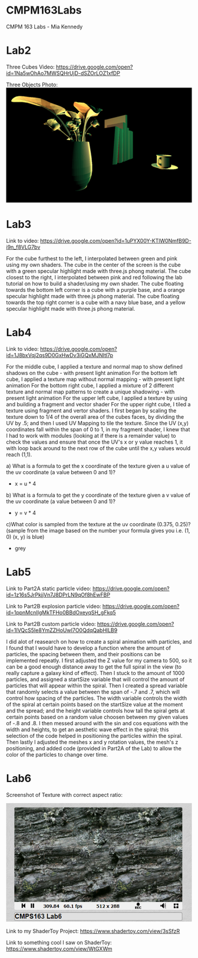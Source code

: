 # CMPM163Labs
CMPM 163 Labs - Mia Kennedy 

# Lab2

Three Cubes Video: https://drive.google.com/open?id=1Na5wOhAo7MWSQHrUjD-dSZOrLOZ1xfDP

Three Objects Photo:
![](Screenshot%20(220).png)

# Lab3 

Link to video: https://drive.google.com/open?id=1uPYX00Y-KTlW0NmfB9D-i9n_f8VLG7bv

For the cube furthest to the left, I interpolated between green and pink using my own shaders.
The cube in the center of the screen is the cube with a green specular highlight made with three.js phong material.
The cube closest to the right, I interpolated between pink and red following the lab tutorial on how to build a shader/using my own shader.
The cube floating towards the bottom left corner is a cube with a purple base, and a orange specular highlight made with three.js phong material.
The cube floating towards the top right corner is a cube with a navy blue base, and a yellow specular highlight made with three.js phong material.

# Lab4

Link to video: https://drive.google.com/open?id=1J8bxVqj2qs9D0GxHwDv3iGQxMJNItl7p

For the middle cube, I applied a texture and normal map to show defined shadows on the cube - with present light animation
For the bottom left cube, I applied a texture map without normal mapping - with present light animation
For the bottom right cube, I applied a mixture of 2 different texture and normal map patterns to create a unique shadowing - with present light animation
For the upper left cube, I applied a texture by using and building a fragment and vector shader
For the upper right cube, I tiled a texture using fragment and vertor shaders. I first began by scaling the texture down to 1/4 of the overall area of the cubes faces, by dividing the UV by .5; and then I used UV Mapping to tile the texture. Since the UV (x,y) coordinates fall within the span of 0 to 1, in my fragment shader, I knew that I had to work with modules (looking at if there is a remainder value) to check the values and ensure that once the UV's x or y value reaches 1, it with loop back around to the next row of the cube until the x,y values would reach (1,1).

a) What is a formula to get the x coordinate of the texture given a u value of the uv coordinate (a value between 0 and 1)?
  - x = u * 4
  
b) What is a formula to get the y coordinate of the texture given a v value of the uv coordinate (a value between 0 and 1)?
  - y = v * 4
  
c)What color is sampled from the texture at the uv coordinate (0.375, 0.25)? (sample from the image based on the number your formula gives you i.e. (1, 0) (x, y) is blue)
   - grey
   
# Lab5

Link to Part2A static particle video: https://drive.google.com/open?id=1z16s5JrPkjjVn7J8DPrLN9qOf8hEwFBP

Link to Part2B explosion particle video: https://drive.google.com/open?id=1ppnMcnIIgMkTFHo0BBdOxeyqSH_gFkq5

Link to Part2B custom particle video: https://drive.google.com/open?id=1IVQcS5Ie8YmZZHoUwI7O0QdqQabHlLB9

I did alot of reasearch on how to create a spiral animation with particles, and I found that I would have to develop a function where the amount of particles, the spacing between them, and their positions can be implemented repeatly. I first adjusted the Z value for my camera to 500, so it can be a good enough distance away to get the full spiral in the view (to really capture a galaxy kind of effect). Then I stuck to the amount of 1000 particles, and assigned a startSize variable that will control the amount of particles that will appear within the spiral. Then I created a spread variable that randomly selects a value between the span of -.7 and .7, which will control how spacing of the particles. The width variable controls the width of the spiral at certain points based on the startSize value at the moment and the spread; and the height variable controls how tall the spiral gets at certain points based on a random value choosen between my given values of -.8 and .8. I then messed around with the sin and cos equations with the width and heights, to get an aesthetic wave effect in the spiral; this selection of the code helped in positioning the particles within the spiral. Then lastly I adjusted the meshes x and y rotation values, the mesh's z positioning, and added code (provided in Part2A of the Lab) to allow the color of the particles to change over time.

# Lab6

Screenshot of Texture with correct aspect ratio:

![](Screenshot%20(257).png)

Link to my ShaderToy Project: https://www.shadertoy.com/view/3sSfzR

Link to something cool I saw on ShaderToy: https://www.shadertoy.com/view/WtGXWm
